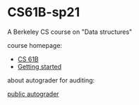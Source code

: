 # CS61B-sp21
A Berkeley CS course on "Data structures"

course homepage: 

- [CS 61B](https://sp21.datastructur.es/)
- [Getting started](https://sp21.datastructur.es/materials/guides/getting-started)


about autograder for auditing: 

[public autograder](https://fa20.datastructur.es/about.html#auditing-cs61b)
